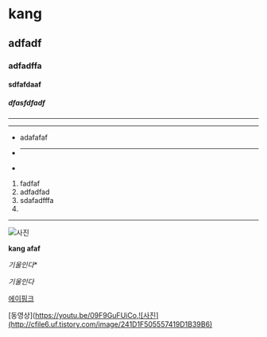 # kang
## adfadf
### adfadffa
#### sdfafdaaf
##### dfasfdfadf
---
---
* adafafaf
* ---
* 
1. fadfaf
2. adfadfad
3. sdafadfffa
4. 





---

![사진](http://news.hankyung.com/nas_photo/201409/03.9096974.1.jpg)


**kang afaf**






*기울인다**



_기울인다_

[에이핑크](https://youtu.be/09F9GuFUiCo)



[동영상](https://youtu.be/09F9GuFUiCo,![사진](http://cfile6.uf.tistory.com/image/241D1F505557419D1B39B6)
